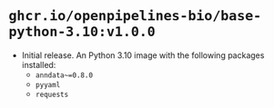 # `ghcr.io/openpipelines-bio/base-python-3.10:v1.0.0`

* Initial release. An Python 3.10 image with the following packages installed:
  - `anndata~=0.8.0`
  - `pyyaml`
  - `requests`